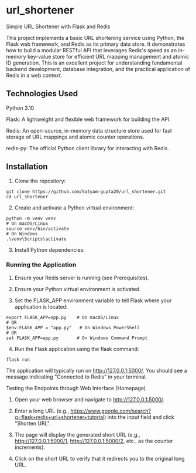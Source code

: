 # url_shortener
Simple URL Shortener with Flask and Redis


This project implements a basic URL shortening service using Python, the Flask web framework, and Redis as its primary data store. It demonstrates how to build a modular RESTful API that leverages Redis's speed as an in-memory key-value store for efficient URL mapping management and atomic ID generation. This is an excellent project for understanding fundamental backend development, database integration, and the practical application of Redis in a web context.

## Technologies Used
Python 3.10

Flask: A lightweight and flexible web framework for building the API.

Redis: An open-source, in-memory data structure store used for fast storage of URL mappings and atomic counter operations.

redis-py: The official Python client library for interacting with Redis.

## Installation
1. Clone the repository:
```
git clone https://github.com/Satyam-gupta20/url_shortener.git
cd url_shortener
```


2. Create and activate a Python virtual environment:
```
python -m venv venv
# On macOS/Linux
source venv/bin/activate
# On Windows
.\venv\Scripts\activate
```
3. Install Python dependencies:


### Running the Application
1. Ensure your Redis server is running (see Prerequisites).

2. Ensure your Python virtual environment is activated.

3. Set the FLASK_APP environment variable to tell Flask where your application is located:
```
export FLASK_APP=app.py    # On macOS/Linux
# OR
$env:FLASK_APP = "app.py"   # On Windows PowerShell
# OR
set FLASK_APP=app.py       # On Windows Command Prompt
```
4. Run the Flask application using the flask command:
```
flask run
```
The application will typically run on http://127.0.0.1:5000/. You should see a message indicating "Connected to Redis" in your terminal.

Testing the Endpoints through Web Interface (Homepage)

1. Open your web browser and navigate to http://127.0.0.1:5000/.

2. Enter a long URL (e.g., https://www.google.com/search?q=flask+redis+url+shortener+tutorial) into the input field and click "Shorten URL".

3. The page will display the generated short URL (e.g., http://127.0.0.1:5000/1, http://127.0.0.1:5000/2, etc., as the counter increments).

4. Click on the short URL to verify that it redirects you to the original long URL.


